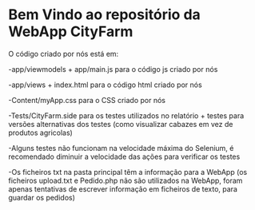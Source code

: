 # Bem Vindo ao repositório da WebApp CityFarm

O código criado por nós está em:

-app/viewmodels + app/main.js para o código js criado por nós

-app/views + index.html para o código html criado por nós

-Content/myApp.css para o CSS criado por nós

-Tests/CityFarm.side para os testes utilizados no relatório + testes para versões alternativas dos testes (como visualizar cabazes em vez de produtos agricolas)

-Alguns testes não funcionam na velocidade máxima do Selenium, é recomendado diminuir a velocidade das ações para verificar os testes

-Os ficheiros txt na pasta principal têm a informação para a WebApp (os ficheiros upload.txt e Pedido.php não são utilizados na WebApp, foram apenas tentativas de escrever informação em ficheiros de texto, para guardar os pedidos)

